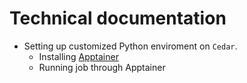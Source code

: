 # Technical documentation

- Setting up customized Python enviroment on `Cedar`.
   - Installing [Apptainer](./Apptainer.md)
   - Running job through Apptainer
